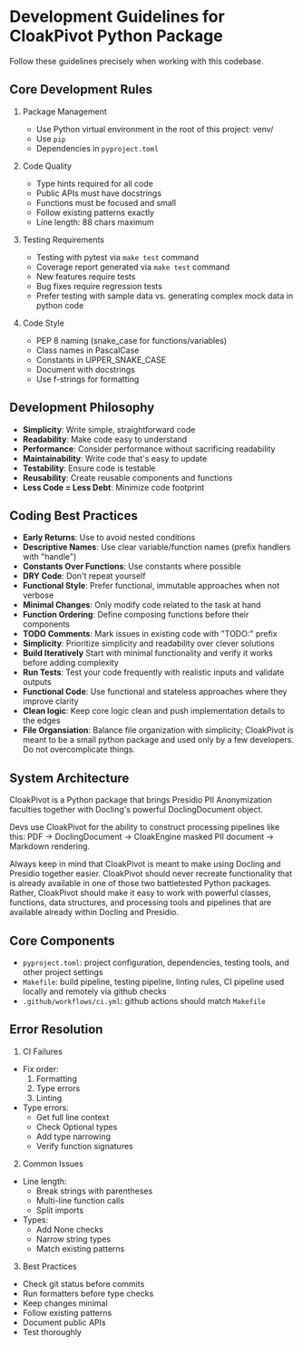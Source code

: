 # Development Guidelines for CloakPivot Python Package

Follow these guidelines precisely when working with this codebase.

## Core Development Rules

1. Package Management

   - Use Python virtual environment in the root of this project: venv/
   - Use `pip`
   - Dependencies in `pyproject.toml`

2. Code Quality

   - Type hints required for all code
   - Public APIs must have docstrings
   - Functions must be focused and small
   - Follow existing patterns exactly
   - Line length: 88 chars maximum

3. Testing Requirements

   - Testing with pytest via `make test` command
   - Coverage report generated via `make test` command
   - New features require tests
   - Bug fixes require regression tests
   - Prefer testing with sample data vs. generating complex mock data in python code

4. Code Style
   - PEP 8 naming (snake_case for functions/variables)
   - Class names in PascalCase
   - Constants in UPPER_SNAKE_CASE
   - Document with docstrings
   - Use f-strings for formatting

## Development Philosophy

- **Simplicity**: Write simple, straightforward code
- **Readability**: Make code easy to understand
- **Performance**: Consider performance without sacrificing readability
- **Maintainability**: Write code that's easy to update
- **Testability**: Ensure code is testable
- **Reusability**: Create reusable components and functions
- **Less Code = Less Debt**: Minimize code footprint

## Coding Best Practices

- **Early Returns**: Use to avoid nested conditions
- **Descriptive Names**: Use clear variable/function names (prefix handlers with "handle")
- **Constants Over Functions**: Use constants where possible
- **DRY Code**: Don't repeat yourself
- **Functional Style**: Prefer functional, immutable approaches when not verbose
- **Minimal Changes**: Only modify code related to the task at hand
- **Function Ordering**: Define composing functions before their components
- **TODO Comments**: Mark issues in existing code with "TODO:" prefix
- **Simplicity**: Prioritize simplicity and readability over clever solutions
- **Build Iteratively** Start with minimal functionality and verify it works before adding complexity
- **Run Tests**: Test your code frequently with realistic inputs and validate outputs
- **Functional Code**: Use functional and stateless approaches where they improve clarity
- **Clean logic**: Keep core logic clean and push implementation details to the edges
- **File Organsiation**: Balance file organization with simplicity; CloakPivot is meant to be a small python package and used only by a few developers. Do not overcomplicate things.

## System Architecture

CloakPivot is a Python package that brings Presidio PII Anonymization faculties together with Docling's powerful DoclingDocument object.

Devs use CloakPivot for the ability to construct processing pipelines like this: PDF → DoclingDocument → CloakEngine masked PII document → Markdown rendering.

Always keep in mind that CloakPivot is meant to make using Docling and Presidio together easier. CloakPivot should never recreate functionality that is already available in one of those two battletested Python packages. Rather, CloakPivot should make it easy to work with powerful classes, functions, data structures, and processing tools and pipelines that are available already within Docling and Presidio.

## Core Components

- `pyproject.toml`: project configuration, dependencies, testing tools, and other project settings
- `Makefile`: build pipeline, testing pipeline, linting rules, CI pipeline used locally and remotely via github checks
- `.github/workflows/ci.yml`: github actions should match `Makefile`

## Error Resolution

1. CI Failures

- Fix order:
  1. Formatting
  2. Type errors
  3. Linting
- Type errors:
  - Get full line context
  - Check Optional types
  - Add type narrowing
  - Verify function signatures

2. Common Issues

- Line length:
  - Break strings with parentheses
  - Multi-line function calls
  - Split imports
- Types:
  - Add None checks
  - Narrow string types
  - Match existing patterns

3. Best Practices

- Check git status before commits
- Run formatters before type checks
- Keep changes minimal
- Follow existing patterns
- Document public APIs
- Test thoroughly
